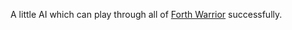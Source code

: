 A little AI which can play through all of [Forth Warrior](https://github.com/JohnEarnest/Mako/tree/master/games/Warrior2) successfully.
